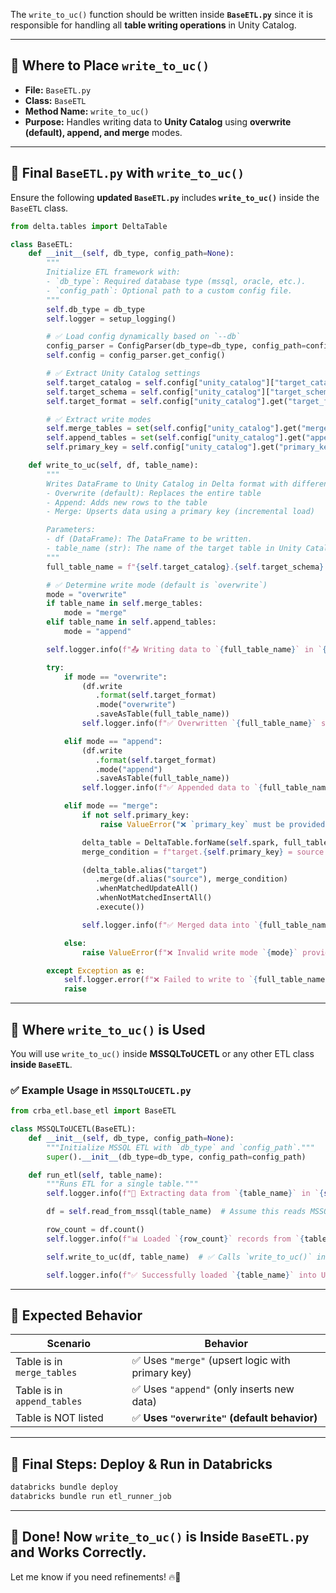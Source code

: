 The `write_to_uc()` function should be written inside **`BaseETL.py`** since it is responsible for handling all **table writing operations** in Unity Catalog.

---

## **📌 Where to Place `write_to_uc()`**
- **File:** `BaseETL.py`
- **Class:** `BaseETL`
- **Method Name:** `write_to_uc()`
- **Purpose:** Handles writing data to **Unity Catalog** using **overwrite (default), append, and merge** modes.

---

## **📌 Final `BaseETL.py` with `write_to_uc()`**
Ensure the following **updated `BaseETL.py`** includes **`write_to_uc()`** inside the `BaseETL` class.

```python
from delta.tables import DeltaTable

class BaseETL:
    def __init__(self, db_type, config_path=None):
        """
        Initialize ETL framework with:
        - `db_type`: Required database type (mssql, oracle, etc.).
        - `config_path`: Optional path to a custom config file.
        """
        self.db_type = db_type
        self.logger = setup_logging()

        # ✅ Load config dynamically based on `--db`
        config_parser = ConfigParser(db_type=db_type, config_path=config_path)
        self.config = config_parser.get_config()

        # ✅ Extract Unity Catalog settings
        self.target_catalog = self.config["unity_catalog"]["target_catalog"]
        self.target_schema = self.config["unity_catalog"]["target_schema"]
        self.target_format = self.config["unity_catalog"].get("target_format", "delta")  # Default to Delta

        # ✅ Extract write modes
        self.merge_tables = set(self.config["unity_catalog"].get("merge_tables", []))  # Can be missing
        self.append_tables = set(self.config["unity_catalog"].get("append_tables", []))  # Can be missing
        self.primary_key = self.config["unity_catalog"].get("primary_key")  # Required for merge

    def write_to_uc(self, df, table_name):
        """
        Writes DataFrame to Unity Catalog in Delta format with different modes:
        - Overwrite (default): Replaces the entire table
        - Append: Adds new rows to the table
        - Merge: Upserts data using a primary key (incremental load)

        Parameters:
        - df (DataFrame): The DataFrame to be written.
        - table_name (str): The name of the target table in Unity Catalog.
        """
        full_table_name = f"{self.target_catalog}.{self.target_schema}.{table_name}"

        # ✅ Determine write mode (default is `overwrite`)
        mode = "overwrite"
        if table_name in self.merge_tables:
            mode = "merge"
        elif table_name in self.append_tables:
            mode = "append"

        self.logger.info(f"📤 Writing data to `{full_table_name}` in `{self.target_format}` format with mode `{mode}`...")

        try:
            if mode == "overwrite":
                (df.write
                   .format(self.target_format)
                   .mode("overwrite")
                   .saveAsTable(full_table_name))
                self.logger.info(f"✅ Overwritten `{full_table_name}` successfully.")

            elif mode == "append":
                (df.write
                   .format(self.target_format)
                   .mode("append")
                   .saveAsTable(full_table_name))
                self.logger.info(f"✅ Appended data to `{full_table_name}` successfully.")

            elif mode == "merge":
                if not self.primary_key:
                    raise ValueError("❌ `primary_key` must be provided for `merge` mode.")

                delta_table = DeltaTable.forName(self.spark, full_table_name)
                merge_condition = f"target.{self.primary_key} = source.{self.primary_key}"

                (delta_table.alias("target")
                   .merge(df.alias("source"), merge_condition)
                   .whenMatchedUpdateAll()
                   .whenNotMatchedInsertAll()
                   .execute())

                self.logger.info(f"✅ Merged data into `{full_table_name}` using primary key `{self.primary_key}`.")

            else:
                raise ValueError(f"❌ Invalid write mode `{mode}` provided. Use `overwrite`, `append`, or `merge`.")

        except Exception as e:
            self.logger.error(f"❌ Failed to write to `{full_table_name}`: {str(e)}")
            raise
```

---

## **📌 Where `write_to_uc()` is Used**
You will use `write_to_uc()` inside **MSSQLToUCETL** or any other ETL class **inside `BaseETL`**.

### **✅ Example Usage in `MSSQLToUCETL.py`**
```python
from crba_etl.base_etl import BaseETL

class MSSQLToUCETL(BaseETL):
    def __init__(self, db_type, config_path=None):
        """Initialize MSSQL ETL with `db_type` and `config_path`."""
        super().__init__(db_type=db_type, config_path=config_path)

    def run_etl(self, table_name):
        """Runs ETL for a single table."""
        self.logger.info(f"🚀 Extracting data from `{table_name}` in `{self.db_type}`")

        df = self.read_from_mssql(table_name)  # Assume this reads MSSQL data

        row_count = df.count()
        self.logger.info(f"📊 Loaded `{row_count}` records from `{table_name}`")

        self.write_to_uc(df, table_name)  # ✅ Calls `write_to_uc()` inside `BaseETL`

        self.logger.info(f"✅ Successfully loaded `{table_name}` into Unity Catalog\n")
```

---

## **📌 Expected Behavior**
| **Scenario** | **Behavior** |
|-------------|-------------|
| Table is in `merge_tables` | ✅ Uses `"merge"` (upsert logic with primary key) |
| Table is in `append_tables` | ✅ Uses `"append"` (only inserts new data) |
| Table is NOT listed | ✅ **Uses `"overwrite"` (default behavior)** |

---

## **📌 Final Steps: Deploy & Run in Databricks**
```bash
databricks bundle deploy
databricks bundle run etl_runner_job
```

---

## **🚀 Done! Now `write_to_uc()` is Inside `BaseETL.py` and Works Correctly.**
Let me know if you need refinements! 🔥🚀
